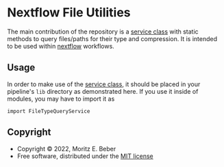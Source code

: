 # Nextflow File Utilities

The main contribution of the repository is a [service class](lib/FileTypeQueryService.groovy) with static methods to query files/paths for their type and compression. It is intended to be used within [nextflow](https://www.nextflow.io/) workflows.

## Usage

In order to make use of the [service class](lib/FileTypeQueryService.groovy), it should be placed in your pipeline's `lib` directory as demonstrated here. If you use it inside of modules, you may have to import it as

```nextflow
import FileTypeQueryService
```

## Copyright

* Copyright © 2022, Moritz E. Beber
* Free software, distributed under the [MIT license](LICENSE)
